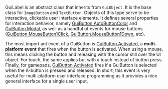 GuiLabel is an abstract class that inherits from `GuiObject`. It is the base class for `ImageButton` and `TextButton`. Objects of this type serve to be interactive, clickable user interface elements. It defines several properties for interaction behavior, namely [GuiButton.AutoButtonColor](https://developer.roblox.com/api-reference/property/GuiButton/AutoButtonColor) and [GuiButton.Modal](https://developer.roblox.com/api-reference/property/GuiButton/Modal), as well as a handful of events for mouse buttons ([GuiButton.MouseButton1Click](https://developer.roblox.com/api-reference/event/GuiButton/MouseButton1Click), [GuiButton.MouseButton1Down](https://developer.roblox.com/api-reference/event/GuiButton/MouseButton1Down), etc).

The most import ant event of a GuiButton is [GuiButton.Activated](https://developer.roblox.com/api-reference/event/GuiButton/Activated), a **multi-platform event** that fires when the button is activated. When using a mouse, this means clicking the button and releasing with the cursor still over the UI object. For touch, the same applies but with a touch instead of button press. Finally, for gamepads, [GuiButton.Activated](https://developer.roblox.com/api-reference/event/GuiButton/Activated) fires if a GuiButton is selected when the A-button is pressed and released. In short, this event is very useful for multi-platform user interface programming as it provides a nice general interface for a single user input.